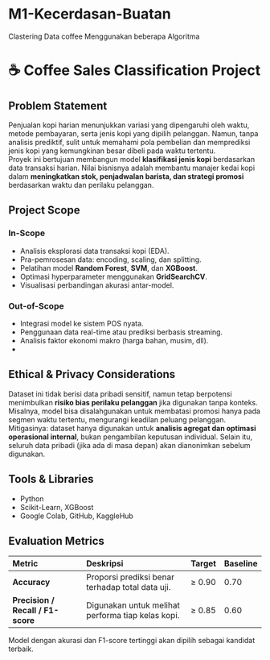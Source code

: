 # M1-Kecerdasan-Buatan
Clastering Data coffee Menggunakan beberapa Algoritma 

# ☕ Coffee Sales Classification Project

## Problem Statement
Penjualan kopi harian menunjukkan variasi yang dipengaruhi oleh waktu, metode pembayaran, serta jenis kopi yang dipilih pelanggan. Namun, tanpa analisis prediktif, sulit untuk memahami pola pembelian dan memprediksi jenis kopi yang kemungkinan besar dibeli pada waktu tertentu.  
Proyek ini bertujuan membangun model **klasifikasi jenis kopi** berdasarkan data transaksi harian. Nilai bisnisnya adalah membantu manajer kedai kopi dalam **meningkatkan stok, penjadwalan barista, dan strategi promosi** berdasarkan waktu dan perilaku pelanggan.

## Project Scope

### In-Scope
- Analisis eksplorasi data transaksi kopi (EDA).  
- Pra-pemrosesan data: encoding, scaling, dan splitting.  
- Pelatihan model **Random Forest**, **SVM**, dan **XGBoost**.  
- Optimasi hyperparameter menggunakan **GridSearchCV**.  
- Visualisasi perbandingan akurasi antar-model.  

### Out-of-Scope
- Integrasi model ke sistem POS nyata.  
- Penggunaan data real-time atau prediksi berbasis streaming.  
- Analisis faktor ekonomi makro (harga bahan, musim, dll).
- 
## Ethical & Privacy Considerations
Dataset ini tidak berisi data pribadi sensitif, namun tetap berpotensi menimbulkan **risiko bias perilaku pelanggan** jika digunakan tanpa konteks. Misalnya, model bisa disalahgunakan untuk membatasi promosi hanya pada segmen waktu tertentu, mengurangi keadilan peluang pelanggan.  
Mitigasinya: dataset hanya digunakan untuk **analisis agregat dan optimasi operasional internal**, bukan pengambilan keputusan individual. Selain itu, seluruh data pribadi (jika ada di masa depan) akan dianonimkan sebelum digunakan.

## Tools & Libraries
- Python
- Scikit-Learn, XGBoost  
- Google Colab, GitHub, KaggleHub 


## Evaluation Metrics

| Metric | Deskripsi | Target | Baseline |
|:-------|:-----------|:--------|:----------|
| **Accuracy** | Proporsi prediksi benar terhadap total data uji. | ≥ 0.90 | 0.70 |
| **Precision / Recall / F1-score** | Digunakan untuk melihat performa tiap kelas kopi. | ≥ 0.85 | 0.60 |

Model dengan akurasi dan F1-score tertinggi akan dipilih sebagai kandidat terbaik.

